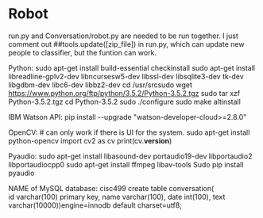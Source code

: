 # Robot
run.py and Conversation/robot.py are needed to be run together.
I just comment out ##tools.update([zip_file]) in run.py, which can update new people to classifier, but the funtion can work.



Python:
sudo apt-get install build-essential checkinstall
sudo apt-get install libreadline-gplv2-dev libncursesw5-dev libssl-dev libsqlite3-dev tk-dev libgdbm-dev libc6-dev libbz2-dev
cd /usr/srcsudo 
wget https://www.python.org/ftp/python/3.5.2/Python-3.5.2.tgz
sudo tar xzf Python-3.5.2.tgz
cd Python-3.5.2 
sudo ./configure 
sudo make altinstall

IBM Watson API:
pip install --upgrade "watson-developer-cloud>=2.8.0"

OpenCV: # can only work if there is UI for the system.
sudo apt-get install python-opencv
import cv2 as cv
print(cv.__version__)


Pyaudio:
sudo apt-get install libasound-dev portaudio19-dev libportaudio2 libportaudiocpp0
sudo apt-get install ffmpeg libav-tools
Sudo pip install pyaudio

NAME of MySQL database: cisc499
create table conversation(<br>
id varchar(100) primary key,
name varchar(100),
date int(100),
text varchar(10000))engine=innodb default charset=utf8;




